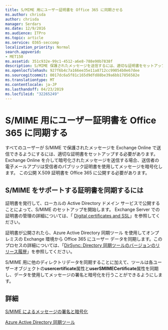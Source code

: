 ```yaml
---
title: S/MIME 用にユーザー証明書を Office 365 に同期させる
ms.author: chrisda
author: chrisda
manager: Serdars
ms.date: 12/9/2016
ms.audience: ITPro
ms.topic: article
ms.service: O365-seccomp
localization_priority: Normal
search.appverid:
- MET150
ms.assetid: 351c932e-99c1-4512-a6e8-788e90b7838f
description: S/MIME 保護されたメッセージを送信するには、適切な証明書をセットアップする必要があります。Exchange Online 経由で暗号化メッセージを送信するために、送信者の電子メール プログラムでは受信者の公開証明書を使用してメッセージを暗号化します。この公開 X.509 証明書を Office 365 に公開する必要があります。
ms.openlocfilehash: 927f6b4c7a166ee35e11a8712cc99054b0e67dee
ms.sourcegitcommit: 0017dc6a5f81c165d9dfd88be39a6bb17856582e
ms.translationtype: MT
ms.contentlocale: ja-JP
ms.lasthandoff: 04/23/2019
ms.locfileid: "32265249"
---
```

# <a name="sync-user-certificates-to-office-365-for-smime"></a>S/MIME 用にユーザー証明書を Office 365 に同期する

すべてのユーザーが S/MIME で保護されたメッセージを Exchange Online で送信できるようにするには、適切な証明書をセットアップする必要があります。 Exchange Online を介して暗号化されたメッセージを送信する場合、送信者の電子メールアプリは受信者のパブリック証明書を使用してメッセージを暗号化します。 この公開 X.509 証明書を Office 365 に公開する必要があります。

## <a name="to-sync-certificates-that-support-smime"></a>S/MIME をサポートする証明書を同期するには

証明書を発行して、ローカルの Active Directory ドメイン サービスで公開することによって、S/MIME のセットアップを開始します。 Exchange Server での証明書の管理の詳細については、「 [Digital certificates and SSL](http://technet.microsoft.com/library/a9e2e08c-d46a-4135-a387-eb653212b676.aspx)」を参照してください。

証明書が公開されたら、Azure Active Directory 同期ツール を使用してオンプレミスの Exchange 環境から Office 365 にユーザー データを同期します。このプロセスの詳細については、「[DirSync: Directory 同期ツールのバージョンのリリース履歴](https://go.microsoft.com/fwlink/p/?LinkId=392587)」を参照してください。

S/MIME 用に他のディレクトリデータを同期することに加えて、ツールは各ユーザーオブジェクトの**usercertificate**属性と**userSMIMECertificate**属性を同期し、データを使用してメッセージの署名と暗号化を行うことができるようにします。

## <a name="more-information"></a>詳細

[S/MIME によるメッセージの署名と暗号化](s-mime-for-message-signing-and-encryption.md)

[Azure Active Directory 同期ツール](https://go.microsoft.com/fwlink/p/?LinkId=392587)

